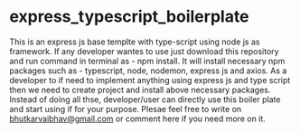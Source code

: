 # express_typescript_boilerplate
This is an express js base templte with type-script using node js as framework.
If any developer wantes to use just download this repository and run command in terminal as - npm install.
It will install necessary npm packages such as - typescript, node, nodemon, express js and axios. As a developer to if need to implement anything using express js 
and type script then we need to create project and install above necessary packages. Instead of doing all thse, developer/user can directly use this boiler plate and 
start using if for your purpose. 
Plesae feel free to write on bhutkarvaibhav@gmail.com or comment here if you need more on it. 
